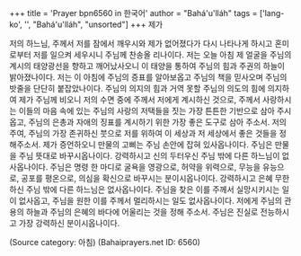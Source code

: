 +++
title = 'Prayer bpn6560 in 한국어'
author = "Bahá'u'lláh"
tags = ['lang-ko', '', "Bahá'u'lláh", "unsorted"]
+++
제가

저의 하느님, 주께서 저를 잠에서 깨우시와 제가 없어졌다가 다시 나타나게 하시고 혼미로부터 저를 일으켜 세우시니 주님께 찬송올 리나이다. 저는 오늘 아침 제 얼굴을 주님의 계시의 태양광선을 향하고 깨어났사오니 이 태양을 통하여 주님의 힘과 주권의 하늘이 밝아졌나이다. 저는 이 아침에 주님의 증표를 알아보옵고 주님의 책을 믿사오며 주님의 밧줄을 단단히 붙잡았나이다.
주님의 의지의 힘과 거역 못할 주님의 의도의 힘에 의지하여 제가 주님께 비오니 저의 수면 중에 주께서 저에게 계시하신 것으로, 주께서 사랑하시는 이들의 마음 속에 있는 주님의 사랑의 저택들을 짓는 가장 튼튼한 기반으로 삼아 주시옵고, 주님의 은총과 자애의 징표를 계시하기 위한 가장 좋은 도구로 삼아 주소서.
저의 주여, 주님의 가장 존귀하신 붓으로 저를 위하여 이 세상과 저 세상에서 좋은 것들을 정해주소서. 제가 증언하오니 만물의 고삐는 주님 손안에 잡혀 있사옵나이다. 주님은 만물을 주님 뜻대로 바꾸시옵나이다. 강력하시고 신의 두터우신 주님 밖에 다른 하느님이 없사옵나이다.
주님은 명령 한 마디로 굴욕을 영광으로, 허약을 위력으로, 무능을 유능으로, 공포를 평온으로, 의심을 확신으로 바꾸시는 분이시옵나이다. 강력하시고 은혜 무한하신 주님 밖에 다른 하느님은 없사옵나이다.
주님을 찾은 이를 주께서 실망시키시는 일이 없사옵고, 주님을 원한 이를 주께서 멀리하시는 일도 없사옵나이다. 저에게 주님의 관용의 하늘과 주님의 은혜의 바다에 어울리는 것을 정해 주소서. 주님은 진실로 전능하시고 가장 강력하신 분이시옵나이다.

(Source category: 아침)
(Bahaiprayers.net ID: 6560)
